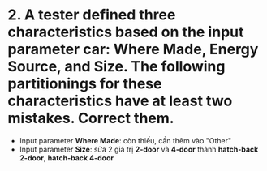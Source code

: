 ﻿# 2.  A tester defined three characteristics based on the input parameter car: Where Made, Energy Source, and Size. The following partitionings for these characteristics have at least two mistakes. Correct them.

* Input parameter **Where Made**: còn thiếu, cần thêm vào "Other"
* Input parameter **Size**: sửa 2 giá trị **2-door** và **4-door** thành **hatch-back 2-door**, **hatch-back 4-door**


